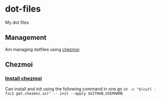 # dot-files

My dot files

## Management

Am managing dotfiles using [chezmoi](https://www.chezmoi.io/quick-start/#start-using-chezmoi-on-your-current-machine)

## Chezmoi

### [Install chezmoi](https://www.chezmoi.io/install/#one-line-package-install)

Can install and init using the following command in one go
`sh -c "$(curl -fsLS get.chezmoi.io)" -- init --apply $GITHUB_USERNAME`
